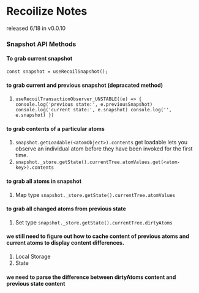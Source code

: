 # Recoilize Notes

released 6/18 in v0.0.10

### Snapshot API Methods

#### To grab current snapshot
`const snapshot = useRecoilSnapshot();`

#### to grab current and previous snapshot (depracated method)
1. `useRecoilTransactionObserver_UNSTABLE((e) => {
    console.log('previous state:', e.previousSnapshot)
    console.log('current state:', e.snapshot)
    console.log('', e.snapshot)
  })`

#### to grab contents of a particular atoms
1. `snapshot.getLoadable(<atomObject>).contents`
get loadable lets you observe an individual atom before they have been invoked for the first time.
2. `snapshot._store.getState().currentTree.atomValues.get(<atom-key>).contents`

#### to grab all atoms in snapshot
1. Map type `snapshot._store.getState().currentTree.atomValues`

#### to grab all changed atoms from previous state
1. Set type `snapshot._store.getState().currentTree.dirtyAtoms`


#### we still need to figure out how to cache content of previous atoms and current atoms to display content differences.
1. Local Storage
2. State

#### we need to parse the difference between dirtyAtoms content and previous state content
